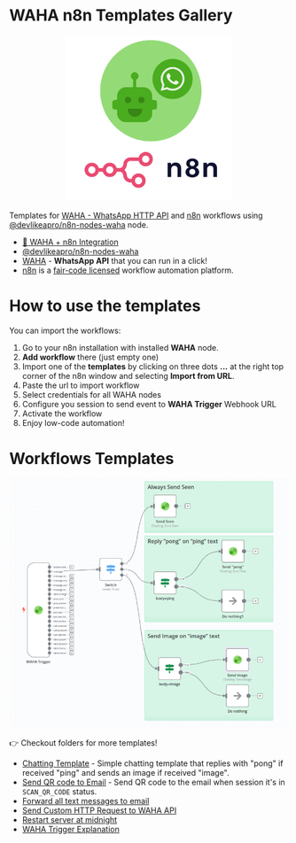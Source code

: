 # WAHA n8n Templates Gallery

<p align="center">
  <img src="./WAHA+n8n.png" width='300'/>
</p>

Templates for [WAHA - WhatsApp HTTP API](https://waha.devlike.pro) and [n8n](https://n8n.io/) workflows using
[@devlikeapro/n8n-nodes-waha](https://github.com/devlikeapro/n8n-nodes-waha) 
node.
- [🧩 WAHA + n8n Integration](https://waha.devlike.pro/docs/integrations/n8n/)
- [@devlikeapro/n8n-nodes-waha](https://github.com/devlikeapro/n8n-nodes-waha) 
- [WAHA](https://waha.devlike.pro) - **WhatsApp API** that you can run in a click! 
- [n8n](https://n8n.io/) is a [fair-code licensed](https://docs.n8n.io/reference/license/) workflow automation platform.


# How to use the templates

You can import the workflows:
1. Go to your n8n installation with installed **WAHA** node.
2. **Add workflow** there (just empty one)
3. Import one of the **templates** by clicking on three dots **...** at the right top corner
	 of the n8n window and selecting **Import from URL**.
4. Paste the url to import workflow
5. Select credentials for all WAHA nodes
6. Configure you session to send event to **WAHA Trigger** Webhook URL
7. Activate the workflow
8. Enjoy low-code automation!


# Workflows Templates
![](chatting-template/workflow.png)

👉 Checkout folders for more templates!

- [Chatting Template](./chatting-template) - Simple chatting template that replies with "pong" if received "ping" and sends an image if received "image".
- [Send QR code to Email](./send-qr-code-to-email) - Send QR code to the email when session it's in `SCAN_QR_CODE` status.
- [Forward all text messages to email](./forward-all-text-messages-to-email)
- [Send Custom HTTP Request to WAHA API](./send-custom-http-request-to-waha)
- [Restart server at midnight](./restart-server-at-midnight)
- [WAHA Trigger Explanation](./waha-trigger-explanation)
